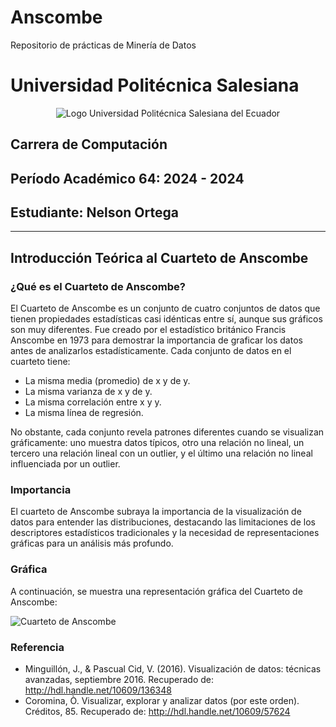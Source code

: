 # Anscombe
Repositorio de prácticas de Minería de Datos
# Universidad Politécnica Salesiana
<p align="center">
  <img src="https://upload.wikimedia.org/wikipedia/commons/b/b0/Logo_Universidad_Politécnica_Salesiana_del_Ecuador.png" alt="Logo Universidad Politécnica Salesiana del Ecuador">
</p>


## Carrera de Computación

## Período Académico 64: 2024 - 2024

## Estudiante: Nelson Ortega

---

## Introducción Teórica al Cuarteto de Anscombe

### ¿Qué es el Cuarteto de Anscombe?

El Cuarteto de Anscombe es un conjunto de cuatro conjuntos de datos que tienen propiedades estadísticas casi idénticas entre sí, aunque sus gráficos son muy diferentes. Fue creado por el estadístico británico Francis Anscombe en 1973 para demostrar la importancia de graficar los datos antes de analizarlos estadísticamente. Cada conjunto de datos en el cuarteto tiene:

- La misma media (promedio) de x y de y.
- La misma varianza de x y de y.
- La misma correlación entre x y y.
- La misma línea de regresión.

No obstante, cada conjunto revela patrones diferentes cuando se visualizan gráficamente: uno muestra datos típicos, otro una relación no lineal, un tercero una relación lineal con un outlier, y el último una relación no lineal influenciada por un outlier. 
 
### Importancia

El cuarteto de Anscombe subraya la importancia de la visualización de datos para entender las distribuciones, destacando las limitaciones de los descriptores estadísticos tradicionales y la necesidad de representaciones gráficas para un análisis más profundo. 

### Gráfica

A continuación, se muestra una representación gráfica del Cuarteto de Anscombe:

![Cuarteto de Anscombe](https://upload.wikimedia.org/wikipedia/commons/e/ec/Anscombe%27s_quartet_3.svg)

### Referencia

- Minguillón, J., & Pascual Cid, V. (2016). Visualización de datos: técnicas avanzadas, septiembre 2016. Recuperado de: http://hdl.handle.net/10609/136348
- Coromina, Ò. Visualizar, explorar y analizar datos (por este orden). Créditos, 85. Recuperado de: http://hdl.handle.net/10609/57624
